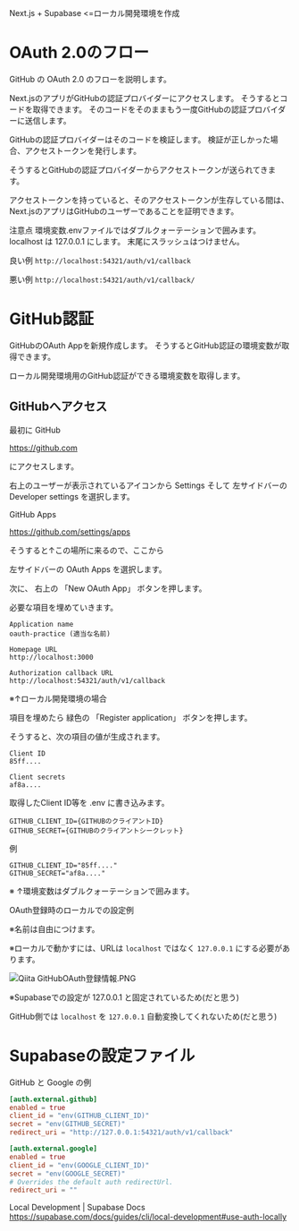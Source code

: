 <!--
title:   GitHub認証 ローカルで動かす OAuth-practice
tags:    GitHub,OAuth,localhost
id:      f9b99ca444ddeda1f4ef
private: false
-->

Next.js + Supabase <=ローカル開発環境を作成

# OAuth 2.0のフロー

GitHub の OAuth 2.0 のフローを説明します。

Next.jsのアプリがGitHubの認証プロバイダーにアクセスします。
そうするとコードを取得できます。
そのコードをそのままもう一度GitHubの認証プロバイダーに送信します。

GitHubの認証プロバイダーはそのコードを検証します。
検証が正しかった場合、アクセストークンを発行します。

そうするとGitHubの認証プロバイダーからアクセストークンが送られてきます。

アクセストークンを持っていると、そのアクセストークンが生存している間は、Next.jsのアプリはGitHubのユーザーであることを証明できます。





注意点
環境変数.envファイルではダブルクォーテーションで囲みます。
localhost は 127.0.0.1 にします。
末尾にスラッシュはつけません。

良い例
`http://localhost:54321/auth/v1/callback`

悪い例
`http://localhost:54321/auth/v1/callback/`



# GitHub認証

GitHubのOAuth Appを新規作成します。
そうするとGitHub認証の環境変数が取得できます。

ローカル開発環境用のGitHub認証ができる環境変数を取得します。

## GitHubへアクセス

最初に GitHub

https://github.com

にアクセスします。

右上のユーザーが表示されているアイコンから
Settings
そして
左サイドバーの
Developer settings
を選択します。

GitHub Apps

https://github.com/settings/apps

そうすると↑この場所に来るので、ここから

左サイドバーの
OAuth Apps
を選択します。

次に、
右上の 「New OAuth App」 ボタンを押します。

必要な項目を埋めていきます。

```
Application name
oauth-practice (適当な名前)

Homepage URL
http://localhost:3000

Authorization callback URL
http://localhost:54321/auth/v1/callback

```

※↑ローカル開発環境の場合

項目を埋めたら 緑色の 「Register application」 ボタンを押します。

そうすると、次の項目の値が生成されます。

```
Client ID
85ff....

Client secrets
af8a....

```

取得したClient ID等を .env に書き込みます。




```.env
GITHUB_CLIENT_ID={GITHUBのクライアントID}
GITHUB_SECRET={GITHUBのクライアントシークレット}

```

例

```.env
GITHUB_CLIENT_ID="85ff...."
GITHUB_SECRET="af8a...."

```

※ ↑環境変数はダブルクォーテーションで囲みます。




OAuth登録時のローカルでの設定例

※名前は自由につけます。

※ローカルで動かすには、URLは `localhost` ではなく `127.0.0.1` にする必要があります。

![Qiita GitHubOAuth登録情報.PNG](https://qiita-image-store.s3.ap-northeast-1.amazonaws.com/0/44761/e52868ff-ae1f-6570-6ecc-99ecc2aef6fb.png)

※Supabaseでの設定が 127.0.0.1 と固定されているため(だと思う)

GitHub側では `localhost` を `127.0.0.1` 自動変換してくれないため(だと思う)



# Supabaseの設定ファイル

GitHub
と
Google
の例


```supabase\config.toml
[auth.external.github]
enabled = true
client_id = "env(GITHUB_CLIENT_ID)"
secret = "env(GITHUB_SECRET)"
redirect_uri = "http://127.0.0.1:54321/auth/v1/callback"

[auth.external.google]
enabled = true
client_id = "env(GOOGLE_CLIENT_ID)"
secret = "env(GOOGLE_SECRET)"
# Overrides the default auth redirectUrl.
redirect_uri = ""

```


Local Development | Supabase Docs
https://supabase.com/docs/guides/cli/local-development#use-auth-locally






